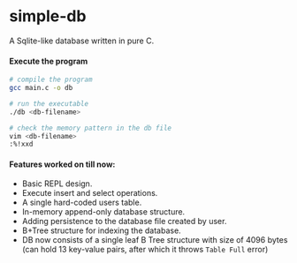 # simple-db

A Sqlite-like database written in pure C. 

#### Execute the program

```bash
# compile the program
gcc main.c -o db

# run the executable
./db <db-filename>

# check the memory pattern in the db file
vim <db-filename>
:%!xxd
```

#### Features worked on till now:

 - Basic REPL design.
 - Execute insert and select operations.
 - A single hard-coded users table.
 - In-memory append-only database structure.
 - Adding persistence to the database file created by user.
 - B+Tree structure for indexing the database.
 - DB now consists of a single leaf B Tree structure with size of 4096 bytes (can hold 13 key-value pairs, after which it throws `Table Full` error)
